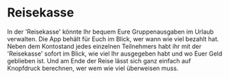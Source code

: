 # Reisekasse
In der 'Reisekasse' könnte Ihr bequem Eure Gruppenausgaben im Urlaub verwalten. Die App behält für Euch im Blick, wer wann wie viel bezahlt hat. Neben dem Kontostand jedes einzelnen Teilnehmers habt ihr mit der 'Reisekasse' sofort im Blick, wie viel Ihr ausgegeben habt und wo Euer Geld geblieben ist. Und am Ende der Reise lässt sich ganz einfach auf Knopfdruck berechnen, wer wem wie viel überweisen muss.